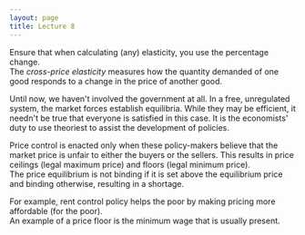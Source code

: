 ```yaml
---
layout: page
title: Lecture 8
---
```


<script type="text/javascript" async src="https://cdnjs.cloudflare.com/ajax/libs/mathjax/2.7.5/latest.js?config=TeX-MML-AM_CHTML" async></script>

Ensure that when calculating (any) elasticity, you use the percentage change.    
The _cross-price elasticity_ measures how the quantity demanded of one good responds to a change in the price of another good.

Until now, we haven't involved the government at all. In a free, unregulated system, the market forces establish equilibria. While they may be efficient, it needn't be true that everyone is satisfied in this case. It is the economists' duty to use theoriest to assist the development of policies.    

Price control is enacted only when these policy-makers believe that the market price is unfair to either the buyers or the sellers. This results in price ceilings (legal maximum price) and floors (legal minimum price).    
The price equilibrium is not binding if it is set above the equilibrium price and binding otherwise, resulting in a shortage.    

For example, rent control policy helps the poor by making pricing more affordable (for the poor).     
An example of a price floor is the minimum wage that is usually present.